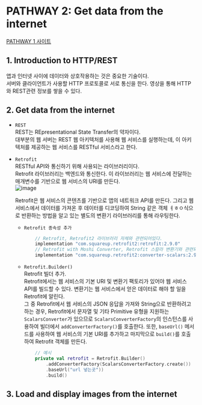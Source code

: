# PATHWAY 2: Get data from the internet
[PATHWAY 1 사이트](https://developer.android.com/courses/pathways/android-basics-kotlin-unit-4-pathway-2)

## 1. Introduction to HTTP/REST
앱과 인터넷 사이에 데이터와 상호작용하는 것은 중요한 기술이다.</br>
서버와 클라이언트가 사용할 HTTP 프로토콜로 서로 통신을 한다. 영상을 통해 HTTP와 REST관련 정보를 쌓을 수 있다.

## 2. Get data from the internet

- `REST`</br>
    REST는 REpresentational State Transfer의 약자이다.</br>
    대부분의 웹 서버는 REST 웹 아키텍처를 사용해 웹 서비스를 실행하는데, 이 아키텍처를 제공하는 웹 서비스를 RESTful 서비스라고 한다.

- `Retrofit`</br>
    RESTful API와 통신하기 위해 사용되는 라이브러리이다.</br>
    Retrofit 라이브러리는 백엔드와 통신한다. 이 라이브러리는 웹 서비스에 전달하는 매개변수를 기반으로 웹 서비스의 URI를 만든다.</br>
    ![image](https://user-images.githubusercontent.com/52282493/137473481-dd0fc6ce-b4c5-4df0-b7ce-56b9d8a8e634.png)

    Retrofit은 웹 서비스의 콘텐츠를 기반으로 앱의 네트워크 API를 만든다. 그리고 웹 서비스에서 데이터를 가져온 후 데이터를 디코딩하여 String 같은 객체 ㅕㅎㅇ식으로 반환하는 방법을 알고 있는 별도의 변환기 라이브러리를 통해 라우팅한다.

    - `Retrofit 종속성 추가`</br>
        ```groovy
            // Retrofit, Retrofit2 라이브러리 자체와 관련되어있다.
            implementation "com.squareup.retrofit2:retrofit:2.9.0"
            // Retrofit with Moshi Converter, Retrofit 스칼라 변환기와 관련되어있다. JSON 결과를  String으로 반환할 수 있다.
            implementation "com.squareup.retrofit2:converter-scalars:2.9.0"
        ```

    - `Retrofit.Builder()`</br>
        Retrofit 빌더 추가.</br>
        Retrofit에서는 웹 서비스의 기본 URI 및 변환기 팩토리가 있어야 웹 서비스 API를 빌드할 수 있다. 변환기는 웹 서비스에서 얻은 데이터로 해야 할 일을 Retrofit에 알린다.</br>
        그 중 Retrofit에서 웹 서비스의 JSON 응답을 가져와 String으로 반환하려고 하는 경우, Retrofit에서 문자열 및 기타 Primitive 유형을 지원하는 `ScalarsConverter`가 있으므로 `ScalarsConverterFactory`의 인스턴스를 사용하여 빌더에서 `addConverterFactory()`를 호출한다. 또한, `baseUrl()` 메서드를 사용하여 웹 서비스의 기본 URI를 추가하고 마지막으로 `build()`를 호출하여 Retrofit 객체를 만든다.</br>

        ```kotlin
            // 예시
            private val retrofit = Retrofit.Builder()
                .addConverterFactory(ScalarsConverterFactory.create())
                .baseUrl("url 넣는곳"))
                .build()
        ```

## 3. Load and display images from the internet